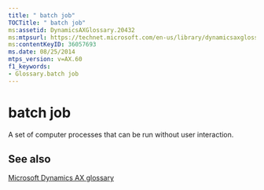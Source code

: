 ```yaml
---
title: " batch job"
TOCTitle: " batch job"
ms:assetid: DynamicsAXGlossary.20432
ms:mtpsurl: https://technet.microsoft.com/en-us/library/dynamicsaxglossary.20432(v=AX.60)
ms:contentKeyID: 36057693
ms.date: 08/25/2014
mtps_version: v=AX.60
f1_keywords:
- Glossary.batch job
---
```


# batch job

A set of computer processes that can be run without user interaction.

## See also

[Microsoft Dynamics AX glossary](glossary/microsoft-dynamics-ax-glossary.md)

  


